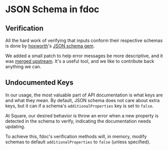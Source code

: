 # JSON Schema in fdoc

## Verification

All the hard work of verifying that inputs conform their respective schemas is done by [hoxworth][hoxworth]'s [JSON schema gem][json-schema-gem].

We added a small patch to help error messages be more descriptive, and it was [merged upstream][square-contribution]. It's a useful tool, and we like to contribute back anything we can.

## Undocumented Keys

In our usage, the most valuable part of API documentation is what keys are and what they mean. By default, JSON schema does not care about extra keys, but it can if a schema's `additionalProperties` key is set to `false`.

At Square, our desired behavior is throw an error when a new property is detected in the schema to verify, indicating the documentation needs updating.

To achieve this, fdoc's verification methods will, in memory, modify schemas to default `additionalProperties` to `false` (unless specified).

[hoxworth]: https://github.com/hoxworth/
[json-schema-gem]: https://github.com/hoxworth/json-schema
[square-contribution]: https://github.com/hoxworth/json-schema/commit/bdb82ba2afce6f10fec405be3654d950c86d30c6
